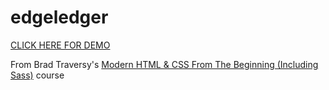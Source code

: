 # edgeledger

[CLICK HERE FOR DEMO](https://julienorcross.github.io/edgeledger/)

From Brad Traversy's [Modern HTML & CSS From The Beginning (Including Sass)](https://www.udemy.com/course/modern-html-css-from-the-beginning/) course
